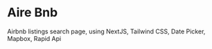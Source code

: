 # Aire Bnb

Airbnb listings search page, using NextJS, Tailwind CSS, Date Picker, Mapbox, Rapid Api
